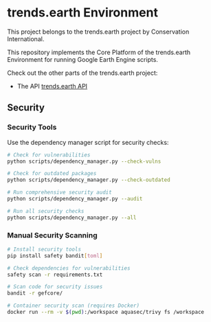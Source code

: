 # trends.earth Environment

This project belongs to the trends.earth project by Conservation International.

This repository implements the Core Platform of the trends.earth Environment for running Google Earth Engine scripts.

Check out the other parts of the trends.earth project:

- The API [trends.earth API](https://github.com/ConservationInternational/trends.earth-API)

## Security

### Security Tools

Use the dependency manager script for security checks:

```bash
# Check for vulnerabilities
python scripts/dependency_manager.py --check-vulns

# Check for outdated packages
python scripts/dependency_manager.py --check-outdated

# Run comprehensive security audit
python scripts/dependency_manager.py --audit

# Run all security checks
python scripts/dependency_manager.py --all
```

### Manual Security Scanning

```bash
# Install security tools
pip install safety bandit[toml]

# Check dependencies for vulnerabilities
safety scan -r requirements.txt

# Scan code for security issues
bandit -r gefcore/

# Container security scan (requires Docker)
docker run --rm -v $(pwd):/workspace aquasec/trivy fs /workspace
```
